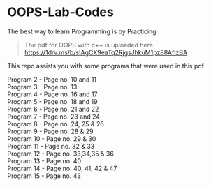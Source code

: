 # OOPS-Lab-Codes

The best way to learn Programming is by Practicing

> The pdf for OOPS with c++ is uploaded here  
> https://1drv.ms/b/s!AgCX9eaTq2RjgsJhkuM1pz88AflzBA  

This repo assists you with some programs that were used in this pdf  

Program 2  - Page no. 10 and 11  
Program 3  - Page no. 13  
Program 4  - Page no. 16 and 17  
Program 5  - Page no. 18 and 19  
Program 6  - Page no. 21 and 22  
Program 7  - Page no. 23 and 24  
Program 8  - Page no. 24, 25 & 26  
Program 9  - Page no. 28 & 29  
Program 10 - Page no. 29 & 30  
Program 11 - Page no. 32 & 33  
Program 12 - Page no. 33,34,35 & 36  
Program 13 - Page no. 40  
Program 14 - Page no. 40, 41, 42 & 47  
Program 15 - Page no. 43  

